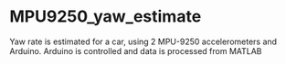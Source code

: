 # MPU9250_yaw_estimate
Yaw rate is estimated for a car, using 2 MPU-9250 accelerometers and Arduino. Arduino is controlled and data is processed from MATLAB

